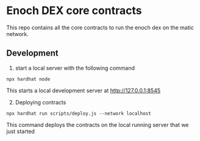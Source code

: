# Enoch DEX core contracts

This repo contains all the core contracts to run the enoch dex on the matic network.

## Development

1. start a local server with the following command

```
npx hardhat node
```

This starts a local development server at http://127.0.0.1:8545

2. Deploying contracts

```
npx hardhat run scripts/deploy.js --network localhost
```

This command deploys the contracts on the local running server that we just started

